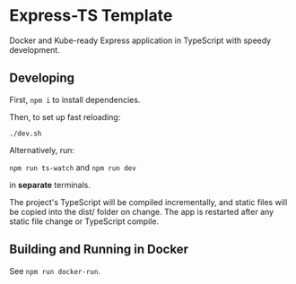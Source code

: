 # Express-TS Template

Docker and Kube-ready Express application in TypeScript with speedy development.


## Developing

First, `npm i` to install dependencies.

Then, to set up fast reloading:

`./dev.sh`

Alternatively, run:

`npm run ts-watch` and `npm run dev`

in **separate** terminals.

The project's TypeScript will be compiled incrementally, and static files will be copied into the dist/ folder on change. The app is restarted after any static file change or TypeScript compile.

## Building and Running in Docker
See `npm run docker-run`.




